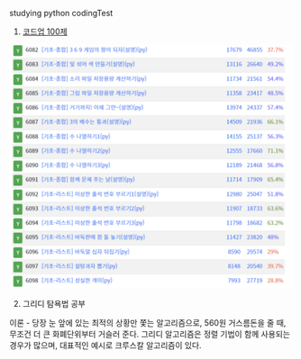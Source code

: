 studying python codingTest

1. [코드업 100제](https://codeup.kr/problemsetsol.php?psid=33)

![완료](./git-images/codeup.png)

2. 그리디 탐욕법 공부

이론 - 당장 눈 앞에 있는 최적의 상황만 쫓는 알고리즘으로, 560원 거스름돈을 줄 때, 무조건 더 큰 화폐단위부터 거슬러 준다. 그리디 알고리즘은 정렬 기법이 함께 사용되는 경우가 많으며, 대표적인 예시로 크루스칼 알고리즘이 있다. 
